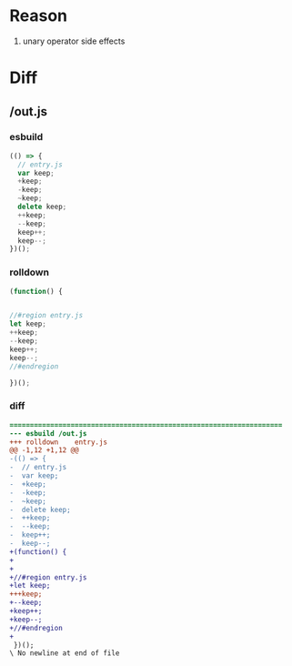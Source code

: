 # Reason
1. unary operator side effects
# Diff
## /out.js
### esbuild
```js
(() => {
  // entry.js
  var keep;
  +keep;
  -keep;
  ~keep;
  delete keep;
  ++keep;
  --keep;
  keep++;
  keep--;
})();
```
### rolldown
```js
(function() {


//#region entry.js
let keep;
++keep;
--keep;
keep++;
keep--;
//#endregion

})();
```
### diff
```diff
===================================================================
--- esbuild	/out.js
+++ rolldown	entry.js
@@ -1,12 +1,12 @@
-(() => {
-  // entry.js
-  var keep;
-  +keep;
-  -keep;
-  ~keep;
-  delete keep;
-  ++keep;
-  --keep;
-  keep++;
-  keep--;
+(function() {
+
+
+//#region entry.js
+let keep;
+++keep;
+--keep;
+keep++;
+keep--;
+//#endregion
+
 })();
\ No newline at end of file

```